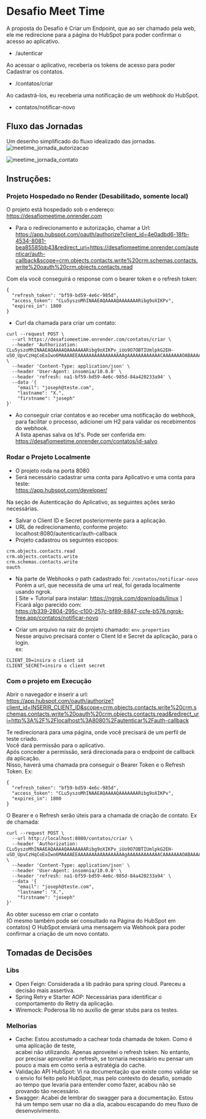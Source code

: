 # Desafio Meet Time

A proposta do Desafio é
Criar um Endpoint, que ao ser chamado pela web,  
ele me redirecione para a página do HubSpot para poder confirmar o acesso ao aplicativo.
- /autenticar

Ao acessar o aplicativo, receberia os tokens de acesso para poder Cadastrar os contatos.
- /contatos/criar

Ao cadastrá-los, eu receberia uma notificação de um webhook do HubSpot.  
- contatos/notificar-novo

## Fluxo das Jornadas
Um desenho simplificado do fluxo idealizado das jornadas.
![meetime_jornada_autorizacao](https://github.com/user-attachments/assets/f74942b0-e515-4349-842b-5b74e81a2893)

![meetime_jornada_contato](https://github.com/user-attachments/assets/7363d376-e7be-41bc-9cb4-a8bfd03a5d45)

## Instruções:
### Projeto Hospedado no Render (Desabilitado, somente local)

O projeto está hospedado sob o endereço:
https://desafiomeetime.onrender.com

- Para o redirecionamento e autorização, chamar a Url:  
https://app.hubspot.com/oauth/authorize?client_id=4e0adbd6-18fb-4534-8081-bea85585bb43&redirect_uri=https://desafiomeetime.onrender.com/autenticar/auth-callback&scope=crm.objects.contacts.write%20crm.schemas.contacts.write%20oauth%20crm.objects.contacts.read

Com ela você conseguirá o response com o bearer token e o refresh token:  
```
{
  "refresh_token": "bf59-bd59-4e6c-985d",
  "access_token": "CLu5yszoMhINAAEAQAAAAQAAAAAAARibg9oXIKPv",
  "expires_in": 1800
}
```

- Curl da chamada para criar um contato:  
```
curl --request POST \
  --url https://desafiomeetime.onrender.com/contatos/criar \
  --header 'Authorization: CLu5yszoMhINAAEAQAAAAQAAAAAAARibg9oXIKPv_iUo9O7OBTIUmlpkG2EH-uSO_UpvCzHqCoEaIwo6MAAAAEEAAAAAAAAAAAAAAAAAgAAAAAAAAAAAACAAAAAAAOABAAAAAAAAAIABAAAQAkIUTdjqpbz9NzUocxzPudoU5pQvW_VKA25hMVIAWgBgAGij7_4lcAA' \
  --header 'Content-Type: application/json' \
  --header 'User-Agent: insomnia/10.0.0' \
  --header 'refresh: na1-bf59-bd59-4e6c-985d-84a420233a94' \
  --data '{
	"email": "joseph@teste.com",
	"lastname": "X.",
	"firstname": "joseph"
}'
```

- Ao conseguir criar contatos e ao receber uma notificação do webhook,  
para facilitar o processo, adicionei um H2 para validar os recebimentos do webhook.  
A lista apenas salva os Id's. Pode ser conferida em:  
https://desafiomeetime.onrender.com/contatos/id-salvo


### Rodar o Projeto Localmente

- O projeto roda na porta 8080  
- Será necessário cadastrar uma conta para Aplicativo e uma conta para teste:  
https://app.hubspot.com/developer/

Na seção de Autenticação do Aplicativo, as seguintes ações serão necessárias.  
- Salvar o Client ID e Secret posteriormente para a aplicação.
- URL de redirecionamento, conforme projeto: localhost:8080/autenticar/auth-callback
- Projeto cadastrou os seguintes escopos:  
```
crm.objects.contacts.read  
crm.objects.contacts.write  
crm.schemas.contacts.write  
oauth  
```
- Na parte de Webhooks o path cadastrado foi: `/contatos/notificar-novo`  
Porém a url, que necessita de uma url real, foi gerada localmente usando ngrok.  
[ Site + Tutorial para instalar: https://ngrok.com/downloads/linux ]  
Ficará algo parecido com:  
https://b339-2804-295c-c100-257c-bf89-8847-ccfe-b576.ngrok-free.app/contatos/notificar-novo

- Criar um arquivo na raiz do projeto chamado: `env.properties`  
Nesse arquivo precisará conter o Client Id e Secret da aplicação, para o login.  
ex:

```
CLIENT_ID=insira o client id
CLIENT_SECRET=insira o client secret
```
  
  
### Com o projeto em Execução

Abrir o navegador e inserir a url:  
https://app.hubspot.com/oauth/authorize?client_id=INSERIR_CLIENT_ID&scope=crm.objects.contacts.write%20crm.schemas.contacts.write%20oauth%20crm.objects.contacts.read&redirect_uri=http%3A%2F%2Flocalhost%3A8080%2Fautenticar%2Fauth-callback

Te redirecionará para uma página, onde você precisará de um perfil de teste criado.  
Você dará permissão para o aplicativo.  
Após conceder a permissão, será direcionada para o endpoint de callback da aplicação.  
Nisso, haverá uma chamada pra conseguir o Bearer Token e o Refresh Token. Ex:  
```
{
  "refresh_token": "bf59-bd59-4e6c-985d",
  "access_token": "CLu5yszoMhINAAEAQAAAAQAAAAAAARibg9oXIKPv",
  "expires_in": 1800
}
```

O Bearer e o Refresh serão úteis para a chamada de criação de contato. Ex de chamada:  
```
curl --request POST \
  --url http://localhost:8080/contatos/criar \
  --header 'Authorization: CLu5yszoMhINAAEAQAAAAQAAAAAAARibg9oXIKPv_iUo9O7OBTIUmlpkG2EH-uSO_UpvCzHqCoEaIwo6MAAAAEEAAAAAAAAAAAAAAAAAgAAAAAAAAAAAACAAAAAAAOABAAAAAAAAAIABAAAQAkIUTdjqpbz9NzUocxzPudoU5pQvW_VKA25hMVIAWgBgAGij7_4lcAA' \
  --header 'Content-Type: application/json' \
  --header 'User-Agent: insomnia/10.0.0' \
  --header 'refresh: na1-bf59-bd59-4e6c-985d-84a420233a94' \
  --data '{
	"email": "joseph@teste.com",
	"lastname": "X.",
	"firstname": "joseph"
}'
```

Ao obter sucesso em criar o contato  
(O mesmo também pode ser consultado na Página do HubSpot em contatos)
O HubSpot enviará uma mensagem via Webhook para poder confirmar a criação de um novo contato.

## Tomadas de Decisões
### Libs
- Open Feign: Considerada a lib padrão para spring cloud. Pareceu a decisão mais assertiva.
- Spring Retry e Starter AOP: Necessárias para identificar o comportamento do Retry da aplicação.
- Wiremock: Poderosa lib no auxílio de gerar stubs para os testes.

### Melhorias  
- Cache: Estou acostumado a cachear toda chamada de token. Como é uma aplicação de teste,  
acabei não utilizando. Apenas aproveitei o refresh token. No entanto, por precisar aproveitar o refresh,  se tornaria necessário eu pensar um pouco a mais em como seria a estratégia do cache.
- Validação API HubSpot: Vi na documentação que existe como validar se o envio foi feito pelo HubSpot,  mas pelo contexto do desafio, somado ao tempo que levaria para entender como fazer, acabou não se provando tão necessário.
- Swagger: Acabei de lembrar do swagger para a documentação. Estou há um tempo sem usar no dia a dia, acabou escapando do meu fluxo de desenvolvimento.


